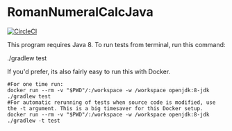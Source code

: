 # RomanNumeralCalcJava


[![CircleCI](https://circleci.com/gh/robertfmurdock/RomanNumeralCalcJava.svg?style=svg)](https://circleci.com/gh/robertfmurdock/RomanNumeralCalcJava)


This program requires Java 8. To run tests from terminal, run this command:

  ./gradlew test
  
If you'd prefer, its also fairly easy to run this with Docker.

    #For one time run:
    docker run --rm -v "$PWD"/:/workspace -w /workspace openjdk:8-jdk ./gradlew test
    #For automatic rerunning of tests when source code is modified, use the -t argument. This is a big timesaver for this Docker setup.
    docker run --rm -v "$PWD"/:/workspace -w /workspace openjdk:8-jdk ./gradlew -t test
  
